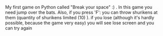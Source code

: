 My first game on Python called  "Break your space" :) . 
In this game you need jump over the bats. Also, if you press 'F': you can throw shurikens at them (quantity of shurikens limited (10) ). 
if you lose (although it's hardly possible, because the game very easy) you will see lose screen and you can try again

